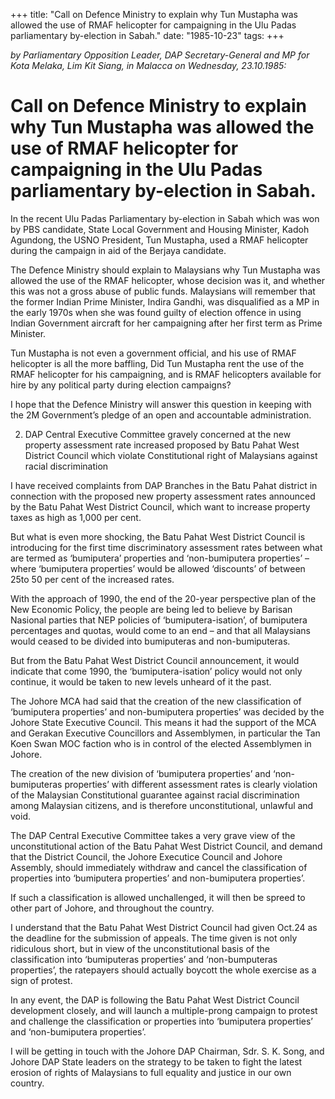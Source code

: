 +++ 
title: "Call on Defence Ministry to explain why Tun Mustapha was allowed the use of RMAF helicopter for campaigning in the Ulu Padas parliamentary by-election in Sabah."
date: "1985-10-23"
tags:
+++

_by Parliamentary Opposition Leader, DAP Secretary-General and MP for Kota Melaka, Lim Kit Siang, in Malacca on Wednesday, 23.10.1985:_

# Call on Defence Ministry to explain why Tun Mustapha was allowed the use of RMAF helicopter for campaigning in the Ulu Padas parliamentary by-election in Sabah.		

In the recent Ulu Padas Parliamentary by-election in Sabah which was won by PBS candidate, State Local Government and Housing Minister, Kadoh Agundong, the USNO President, Tun Mustapha, used a RMAF helicopter during the campaign in aid of the Berjaya candidate.</u>

The Defence Ministry should explain to Malaysians why Tun Mustapha was allowed the use of the RMAF helicopter, whose decision was it, and whether this was not a gross abuse of public funds. Malaysians will remember that the former Indian Prime Minister, Indira Gandhi, was disqualified as a MP in the early 1970s when she was found guilty of election offence in using Indian Government aircraft for her campaigning after her first term as Prime Minister.

Tun Mustapha is not even a government official, and his use of RMAF helicopter is all the more baffling, Did Tun Mustapha rent the use of the RMAF helicopter for his campaigning, and is RMAF helicopters available for hire by any political party during election campaigns?

I hope that the Defence Ministry will answer this question in keeping with the 2M Government’s pledge of an open and accountable administration.

2. DAP Central Executive Committee gravely concerned at the new property assessment rate increased proposed by Batu Pahat West District Council which violate Constitutional right of Malaysians against racial discrimination								

I have received complaints from DAP Branches in the Batu Pahat district in connection with the proposed new property assessment rates announced by the Batu Pahat West District Council, which want to increase property taxes as high as 1,000 per cent.

But what is even more shocking, the Batu Pahat West District Council is introducing for the first time discriminatory assessment rates between what are termed as ‘bumiputera’ properties and ‘non-bumiputera properties’ – where ‘bumiputera properties’ would be allowed ‘discounts’ of between 25to 50 per cent of the increased rates.

With the approach of 1990, the end of the 20-year perspective plan of the New Economic Policy, the people are being led to believe by Barisan Nasional parties that NEP policies of ‘bumiputera-isation’, of bumiputera percentages and quotas, would come to an end – and that all Malaysians would ceased to be divided into bumiputeras and non-bumiputeras.

But from the Batu Pahat West District Council announcement, it would indicate that come 1990, the ‘bumiputera-isation’ policy would not only continue, it would be taken to new levels unheard of it the past.

The Johore MCA had said that the creation of the new classification of ‘bumiputera properties’ and non-bumiputera properties’ was decided by the Johore State Executive Council. This means it had the support of the MCA and Gerakan Executive Councillors and Assemblymen, in particular the Tan Koen Swan MOC faction who is in control of the elected Assemblymen in Johore.

The creation of the new division of ‘bumiputera properties’ and ‘non-bumiputeras properties’ with different assessment rates is clearly violation of the Malaysian Constitutional guarantee against racial discrimination among Malaysian citizens, and is therefore unconstitutional, unlawful and void. 

The DAP Central Executive Committee takes a very grave view of the unconstitutional action of the Batu Pahat West District Council, and demand that the District Council, the Johore Executice Council and Johore Assembly, should immediately withdraw and cancel the classification of properties into ‘bumiputera properties’ and non-bumiputera properties’.

If such a classification is allowed unchallenged, it will then be spreed to other part of Johore, and throughout the country.

I understand that the Batu Pahat West District Council had given Oct.24 as the deadline for the submission of appeals. The time given is not only ridiculous short, but in view of the unconstitutional basis of the classification into ‘bumiputeras properties’ and ‘non-bumputeras properties’, the 
ratepayers should actually boycott the whole exercise as a sign of protest.

In any event, the DAP is following the Batu Pahat West District Council development closely, and will launch a multiple-prong campaign to protest and challenge the classification or properties into ‘bumiputera properties’ and ‘non-bumiputera properties’.

I will be getting in touch with the Johore DAP Chairman, Sdr. S. K. Song, and Johore DAP State leaders on the strategy to be taken to fight the latest erosion of rights of Malaysians to full equality and justice in our own country.
 
